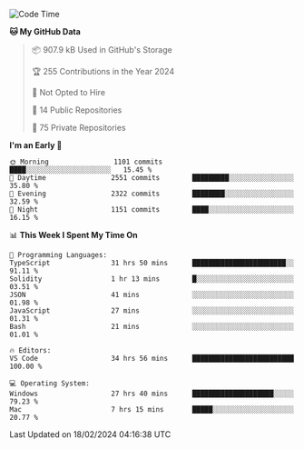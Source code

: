 <!--START_SECTION:waka-->
![Code Time](http://img.shields.io/badge/Code%20Time-5%2C275%20hrs%204%20mins-blue)

**🐱 My GitHub Data** 

> 📦 907.9 kB Used in GitHub's Storage 
 > 
> 🏆 255 Contributions in the Year 2024
 > 
> 🚫 Not Opted to Hire
 > 
> 📜 14 Public Repositories 
 > 
> 🔑 75 Private Repositories 
 > 
**I'm an Early 🐤** 

```text
🌞 Morning                1101 commits        ████░░░░░░░░░░░░░░░░░░░░░   15.45 % 
🌆 Daytime                2551 commits        █████████░░░░░░░░░░░░░░░░   35.80 % 
🌃 Evening                2322 commits        ████████░░░░░░░░░░░░░░░░░   32.59 % 
🌙 Night                  1151 commits        ████░░░░░░░░░░░░░░░░░░░░░   16.15 % 
```


📊 **This Week I Spent My Time On** 

```text
💬 Programming Languages: 
TypeScript               31 hrs 50 mins      ███████████████████████░░   91.11 % 
Solidity                 1 hr 13 mins        █░░░░░░░░░░░░░░░░░░░░░░░░   03.51 % 
JSON                     41 mins             ░░░░░░░░░░░░░░░░░░░░░░░░░   01.98 % 
JavaScript               27 mins             ░░░░░░░░░░░░░░░░░░░░░░░░░   01.31 % 
Bash                     21 mins             ░░░░░░░░░░░░░░░░░░░░░░░░░   01.01 % 

🔥 Editors: 
VS Code                  34 hrs 56 mins      █████████████████████████   100.00 % 

💻 Operating System: 
Windows                  27 hrs 40 mins      ████████████████████░░░░░   79.23 % 
Mac                      7 hrs 15 mins       █████░░░░░░░░░░░░░░░░░░░░   20.77 % 
```


 Last Updated on 18/02/2024 04:16:38 UTC
<!--END_SECTION:waka-->

